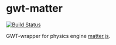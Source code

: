 # gwt-matter

[![Build Status](https://travis-ci.org/TDesjardins/gwt-matter.svg?branch=master)](https://travis-ci.org/TDesjardins/gwt-matter)

GWT-wrapper for physics engine [matter.js](https://github.com/liabru/matter-js).
